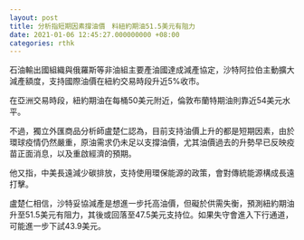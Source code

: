 ```yaml
---
layout: post
title: 分析指短期因素撐油價　料紐約期油51.5美元有阻力
date: 2021-01-06 12:45:27.000000000 +08:00
categories: rthk
---
```


石油輸出國組織與俄羅斯等非油組主要產油國達成減產協定，沙特阿拉伯主動擴大減產額度，支持國際油價在紐約交易時段升近5%收市。

在亞洲交易時段，紐約期油在每桶50美元附近，倫敦布蘭特期油則靠近54美元水平。

不過，獨立外匯商品分析師盧楚仁認為，目前支持油價上升的都是短期因素，由於環球疫情仍然嚴重，原油需求仍未足以支撐油價，尤其油價過去的升勢早已反映疫苗正面消息，以及重啟經濟的預期。

他又指，中美長遠減少碳排放，支持使用環保能源的政策，會對傳統能源構成長遠打擊。

盧楚仁相信，沙特妥協減產是想進一步托高油價，但礙於供需失衡，預測紐約期油升至51.5美元有阻力，其後或回落至47.5美元支持位。如果失守會進入下行通道，可能進一步下試43.9美元。
